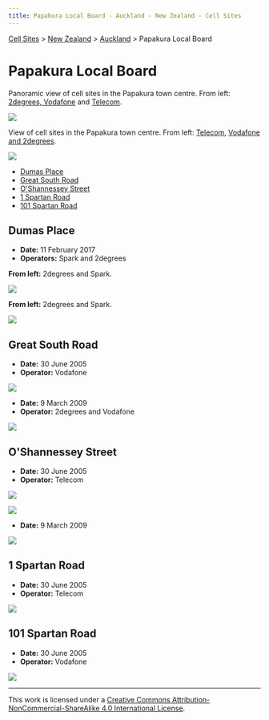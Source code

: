 ```yaml
---
title: Papakura Local Board - Auckland - New Zealand - Cell Sites
---
```


[Cell Sites](../../../) > [New Zealand](../../) > [Auckland](../) > Papakura Local Board

# Papakura Local Board

Panoramic view of cell sites in the Papakura town centre. From left: [2degrees, Vodafone](#great-south-road) and
[Telecom](#oshannessey-street).

![](https://f001.backblazeb2.com/file/CellSites/NZ/AUK/Papakura/20090309-141737.jpg)

View of cell sites in the Papakura town centre. From left: [Telecom](#oshannessey-street), [Vodafone and
2degrees](#great-south-road).

![](https://f001.backblazeb2.com/file/CellSites/NZ/AUK/Papakura/20090309-142757.jpg)

* [Dumas Place](#dumas-place)
* [Great South Road](#great-south-road)
* [O'Shannessey Street](#oshannessey-street)
* [1 Spartan Road](#1-spartan-road)
* [101 Spartan Road](#101-spartan-road)

## Dumas Place

* **Date:** 11 February 2017
* **Operators:** Spark and 2degrees

**From left:** 2degrees and Spark.

![](https://f001.backblazeb2.com/file/CellSites/NZ/AUK/Papakura/20170211-161554.jpg)

**From left:** 2degrees and Spark.

![](https://f001.backblazeb2.com/file/CellSites/NZ/AUK/Papakura/20170211-161644.jpg)

## Great South Road

* **Date:** 30 June 2005
* **Operator:** Vodafone

![](https://f001.backblazeb2.com/file/CellSites/NZ/AUK/Papakura/20050630-121332.jpg)

* **Date:** 9 March 2009
* **Operator:** 2degrees and Vodafone

![](https://f001.backblazeb2.com/file/CellSites/NZ/AUK/Papakura/20090309-142430.jpg)

## O'Shannessey Street

* **Date:** 30 June 2005
* **Operator:** Telecom

![](https://f001.backblazeb2.com/file/CellSites/NZ/AUK/Papakura/20050630-121648.jpg)

![](https://f001.backblazeb2.com/file/CellSites/NZ/AUK/Papakura/20050630-122031.jpg)

* **Date:** 9 March 2009

![](https://f001.backblazeb2.com/file/CellSites/NZ/AUK/Papakura/20090309-142603.jpg)

## 1 Spartan Road

* **Date:** 30 June 2005
* **Operator:** Telecom

![](https://f001.backblazeb2.com/file/CellSites/NZ/AUK/Papakura/20050630-140336.jpg)

## 101 Spartan Road

* **Date:** 30 June 2005
* **Operator:** Vodafone

![](https://f001.backblazeb2.com/file/CellSites/NZ/AUK/Papakura/20050630-135120.jpg)

---

This work is licensed under a [Creative Commons Attribution-NonCommercial-ShareAlike 4.0 International License](http://creativecommons.org/licenses/by-nc-sa/4.0/).
